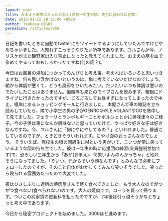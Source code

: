 ```yaml
---
layout: post
title: おまえら軍隊に入ったと思え(高校一年生の頃、先生に言われた言葉)
date: 2012-01-15 18:36:00 +0900
author: Tsukasa OISHI
permalink: /articles/955
---
```


日記を書いたときに自動でtwitterにもツイートするようにしていたんですけどやめちゃいました。人知れずこっそりやりたい所存であります。ユルさんが今、ノリスケがまた磯野家出入り禁止になったと教えてくれました。おまえの墓を血で染めてやるっておもしろかったですね(何の話？)。

今日はお風呂の湯船につかってのんびりと考え事。考えればいろいろと思いつきますね。何も思い浮かばないというのは、単に考えていないだけなのでしょう。朝から体調が悪くて、どうも風邪をひいたみたい。だいたいいつも体調は悪いのでたいしたことはありません。偏頭痛も来たのでイブさんを飲みます。箱根にドライブに行きたかったのですが、ごろごろしてお昼すぎになってしまったので中止。根岸にあるショッピングモールに行きました。
本屋さんで車の雑誌を立ち読みしていたら、隣で小学生の男の子がGENROQやLE VOLANTやCGを熱中して見てました。フェラーリとランボルギーニとかポルシェとかに興味津々のご様子。今の子供は車になんか興味ないと思っていたけど、やっぱり好きな子は好きなんですね。今、ユルさんに「何にやにやしてるの？」といわれました。普通にしているのですが、ときどきそういわれます。にやけ面のおっさんなのでしょう。
そういえば、高校生の頃の同級生にMという男がいて、こいつが常に笑っているような顔の持ち主でした。彼は一年生の時に応援団の練習(全員強制参加です)で、恐ろしい三年生から「あが(おまえ)、何笑いよんのんかっちゃ」と殴れそうになってました。「そいつ、元からそいう顔なんです」とみんなで必死にフォローしたのですが、そのこと自体がおかしくてみんな笑いそうでした。笑ったら殴られる雰囲気だったので大変でした。

夜はひさしぶりに近所の焼肉屋さんで軽く食べてきました。もう大人なのでがつがつ食べない(食べられない)のです。大人の焼肉です。コーラを買って帰ります。ついこの前家賃の更新料を払ったのですが、2年後は引っ越そうかなとちょっと考え中であります。

今日から秘密プロジェクトを始めました。3000ほど進めます。

